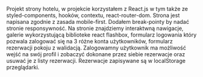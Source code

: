 Projekt strony hotelu, w projekcie korzystałem z React.js w tym także ze styled-components, hooków, contextu, react-router-dom. Strona jest napisana zgodnie z zasada mobile-first. Dodałem break-pointy by nadać stronie responsywność. Na stronie znajdziemy interaktwną nawigacje, galerie wykorzystującą biblioteke react flashbox, formularz logowania który pozwala zalogować się na 3 różne konta użytkowników, formularz rezerwacji pokoju z walidacją. Zalogowamny użytkownik ma możliwość wejść na swój profil i zobaczyć dokonane przez siebie rezerwacje oraz usuwać je z listy rezerwacji. Rezerwacje zapisywane są w localStorage przeglądarki.  
